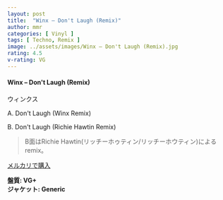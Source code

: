 ```yaml
---
layout: post
title:  "Winx – Don't Laugh (Remix)"
author: mmr
categories: [ Vinyl ]
tags: [ Techno, Remix ]
image: ../assets/images/Winx – Don't Laugh (Remix).jpg
rating: 4.5
v-rating: VG
---
```


#### Winx – Don't Laugh (Remix)

ウィンクス

A. Don't Laugh (Winx Remix)

B. Don't Laugh (Richie Hawtin Remix)

> B面はRichie Hawtin(リッチーホゥティン/リッチーホウティン)によるremix。

[メルカリで購入](https://jp.mercari.com/item/m80747492060)

<div class="mt-4 mb-4 d-flex align-items-center">
<strong class="mr-1">盤質: VG+</strong>
</div>
<div class="mt-4 mb-4 d-flex align-items-center">
<strong class="mr-1">ジャケット: Generic</strong>
</div>
